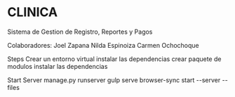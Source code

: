 CLINICA
===============================================
Sistema de Gestion de Registro, Reportes y Pagos

Colaboradores:
Joel Zapana
Nilda Espinoiza
Carmen Ochochoque

Steps
Crear un entorno virtual
instalar las dependencias
crear paquete de modulos
instalar las dependencias


Start Server
manage.py runserver
gulp serve
browser-sync start --server --files
